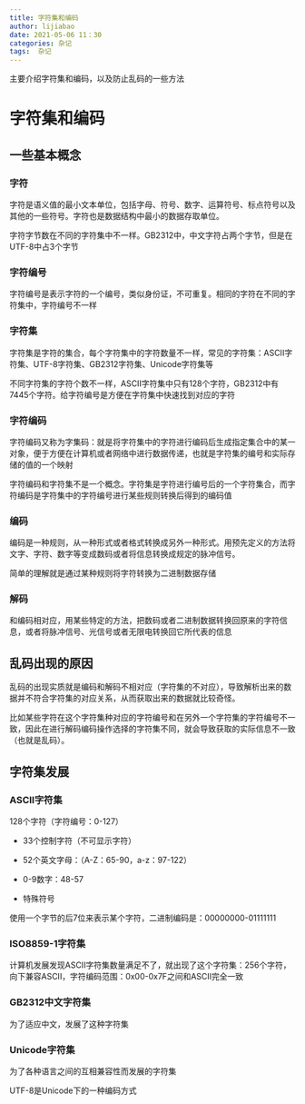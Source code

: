 ```yaml
---
title: 字符集和编码
author: lijiabao
date: 2021-05-06 11：30
categories: 杂记
tags:  杂记
---
```



主要介绍字符集和编码，以及防止乱码的一些方法

# 字符集和编码

## 一些基本概念

### 字符

字符是语义值的最小文本单位，包括字母、符号、数字、运算符号、标点符号以及其他的一些符号。字符也是数据结构中最小的数据存取单位。

字符字节数在不同的字符集中不一样。GB2312中，中文字符占两个字节，但是在UTF-8中占3个字节

### 字符编号

字符编号是表示字符的一个编号，类似身份证，不可重复。相同的字符在不同的字符集中，字符编号不一样

### 字符集

字符集是字符的集合，每个字符集中的字符数量不一样，常见的字符集：ASCII字符集、UTF-8字符集、GB2312字符集、Unicode字符集等

不同字符集的字符个数不一样，ASCII字符集中只有128个字符，GB2312中有7445个字符。给字符编号是方便在字符集中快速找到对应的字符

### 字符编码

字符编码又称为字集码：就是将字符集中的字符进行编码后生成指定集合中的某一对象，便于方便在计算机或者网络中进行数据传递，也就是字符集的编号和实际存储的值的一个映射

字符编码和字符集不是一个概念。字符集是字符进行编号后的一个字符集合，而字符编码是字符集中的字符编号进行某些规则转换后得到的编码值

### 编码

编码是一种规则，从一种形式或者格式转换成另外一种形式。用预先定义的方法将文字、字符、数字等变成数码或者将信息转换成规定的脉冲信号。

简单的理解就是通过某种规则将字符转换为二进制数据存储

### 解码

和编码相对应，用某些特定的方法，把数码或者二进制数据转换回原来的字符信息，或者将脉冲信号、光信号或者无限电转换回它所代表的信息

## 乱码出现的原因

乱码的出现实质就是编码和解码不相对应（字符集的不对应），导致解析出来的数据并不符合字符集的对应关系，从而获取出来的数据就比较奇怪。

比如某些字符在这个字符集种对应的字符编号和在另外一个字符集的字符编号不一致，因此在进行解码编码操作选择的字符集不同，就会导致获取的实际信息不一致（也就是乱码）。

## 字符集发展

### ASCII字符集

128个字符（字符编号：0-127）

- 33个控制字符（不可显示字符）

- 52个英文字母：（A-Z：65-90，a-z：97-122）

- 0-9数字：48-57
- 特殊符号

使用一个字节的后7位来表示某个字符，二进制编码是：00000000-01111111

### ISO8859-1字符集

计算机发展发现ASCII字符集数量满足不了，就出现了这个字符集：256个字符，向下兼容ASCII，字符编码范围：0x00-0x7F之间和ASCII完全一致

### GB2312中文字符集

为了适应中文，发展了这种字符集

### Unicode字符集

为了各种语言之间的互相兼容性而发展的字符集

UTF-8是Unicode下的一种编码方式




